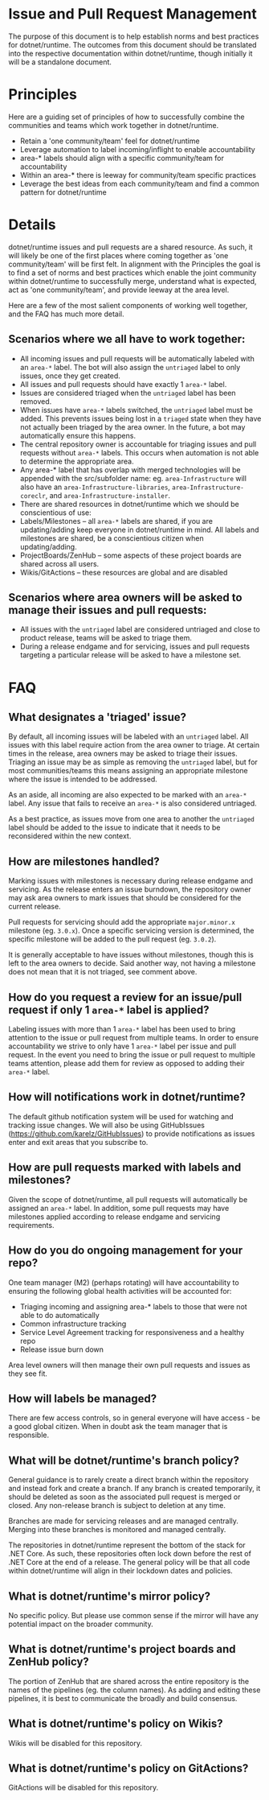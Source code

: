 # Issue and Pull Request Management
The purpose of this document is to help establish norms and best practices for dotnet/runtime.  The outcomes from this document should be translated into the respective documentation within dotnet/runtime, though initially it will be a standalone document.
# Principles
Here are a guiding set of principles of how to successfully combine the communities and teams which work together in dotnet/runtime.
- Retain a 'one community/team' feel for dotnet/runtime
- Leverage automation to label incoming/inflight to enable accountability
- area-* labels should align with a specific community/team for accountability
- Within an area-* there is leeway for community/team specific practices
- Leverage the best ideas from each community/team and find a common pattern for dotnet/runtime
# Details
dotnet/runtime issues and pull requests are a shared resource.  As such, it will likely be one of the first places where coming together as 'one community/team' will be first felt.  In alignment with the Principles the goal is to find a set of norms and best practices which enable the joint community within dotnet/runtime to successfully merge, understand what is expected, act as 'one community/team', and provide leeway at the area level.

Here are a few of the most salient components of working well together, and the FAQ has much more detail.
## Scenarios where we all have to work together:
- All incoming issues and pull requests will be automatically labeled with an `area-*` label. The bot will also assign the `untriaged` label to only issues, once they get created.
- All issues and pull requests should have exactly 1 `area-*` label.
- Issues are considered triaged when the `untriaged` label has been removed.
- When issues have `area-*` labels switched, the `untriaged` label must be added. This prevents issues being lost in a `triaged` state when they have not actually been triaged by the area owner. In the future, a bot may automatically ensure this happens.
- The central repository owner is accountable for triaging issues and pull requests without `area-*` labels.  This occurs when automation is not able to determine the appropriate area.
- Any area-* label that has overlap with merged technologies will be appended with the src/subfolder name: eg. `area-Infrastructure` will also have an `area-Infrastructure-libraries`, `area-Infrastructure-coreclr`, and `area-Infrastructure-installer`.
- There are shared resources in dotnet/runtime which we should be conscientious of use:
- Labels/Milestones – all `area-*` labels are shared, if you are updating/adding keep everyone in dotnet/runtime in mind.  All labels and milestones are shared, be a conscientious citizen when updating/adding.
- ProjectBoards/ZenHub – some aspects of these project boards are shared across all users.
- Wikis/GitActions – these resources are global and are disabled
## Scenarios where area owners will be asked to manage their issues and pull requests:
- All issues with the `untriaged` label are considered untriaged and close to product release, teams will be asked to triage them.
- During a release endgame and for servicing, issues and pull requests targeting a particular release will be asked to have a milestone set.
# FAQ
## What designates a 'triaged' issue?
By default, all incoming issues will be labeled with an `untriaged` label.  All issues with this label require action from the area owner to triage.  At certain times in the release, area owners may be asked to triage their issues.  Triaging an issue may be as simple as removing the `untriaged` label, but for most communities/teams this means assigning an appropriate milestone where the issue is intended to be addressed.

As an aside, all incoming are also expected to be marked with an `area-*` label.  Any issue that fails to receive an `area-*` is also considered untriaged.

As a best practice, as issues move from one area to another the `untriaged` label should be added to the issue to indicate that it needs to be reconsidered within the new context.
## How are milestones handled?
Marking issues with milestones is necessary during release endgame and servicing.  As the release enters an issue burndown, the repository owner may ask area owners to mark issues that should be considered for the current release.

Pull requests for servicing should add the appropriate `major.minor.x` milestone (eg. `3.0.x`).  Once a specific servicing version is determined, the specific milestone will be added to the pull request (eg. `3.0.2`).

It is generally acceptable to have issues without milestones, though this is left to the area owners to decide.  Said another way, not having a milestone does not mean that it is not triaged, see comment above.
## How do you request a review for an issue/pull request if only 1 `area-*` label is applied?
Labeling issues with more than 1 `area-*` label has been used to bring attention to the issue or pull request from multiple teams.  In order to ensure accountability we strive to only have 1 `area-*` label per issue and pull request.  In the event you need to bring the issue or pull request to multiple teams attention, please add them for review as opposed to adding their `area-*` label.
## How will notifications work in dotnet/runtime?
The default github notification system will be used for watching and tracking issue changes.  We will also be using GitHubIssues (https://github.com/karelz/GitHubIssues) to provide notifications as issues enter and exit areas that you subscribe to.
## How are pull requests marked with labels and milestones?
Given the scope of dotnet/runtime, all pull requests will automatically be assigned an `area-*` label.  In addition, some pull requests may have milestones applied according to release endgame and servicing requirements.
## How do you do ongoing management for your repo?
One team manager (M2) (perhaps rotating) will have accountability to ensuring the following global health activities will be accounted for:
- Triaging incoming and assigning area-* labels to those that were not able to do automatically
- Common infrastructure tracking
- Service Level Agreement tracking for responsiveness and a healthy repo
- Release issue burn down

Area level owners will then manage their own pull requests and issues as they see fit.
## How will labels be managed?
There are few access controls, so in general everyone will have access - be a good global citizen.  When in doubt ask the team manager that is responsible.
## What will be dotnet/runtime's branch policy?
General guidance is to rarely create a direct branch within the repository and instead fork and create a branch.  If any branch is created temporarily, it should be deleted as soon as the associated pull request is merged or closed.  Any non-release branch is subject to deletion at any time.

Branches are made for servicing releases and are managed centrally.  Merging into these branches is monitored and managed centrally.

The repositories in dotnet/runtime represent the bottom of the stack for .NET Core.  As such, these repositories often lock down before the rest of .NET Core at the end of a release.  The general policy will be that all code within dotnet/runtime will align in their lockdown dates and policies.
## What is dotnet/runtime's mirror policy?
No specific policy.  But please use common sense if the mirror will have any potential impact on the broader community.
## What is dotnet/runtime's project boards and ZenHub policy?
The portion of ZenHub that are shared across the entire repository is the names of the pipelines (eg. the column names).  As adding and editing these pipelines, it is best to communicate the broadly and build consensus.
## What is dotnet/runtime's policy on Wikis?
Wikis will be disabled for this repository.
## What is dotnet/runtime's policy on GitActions?
GitActions will be disabled for this repository.


